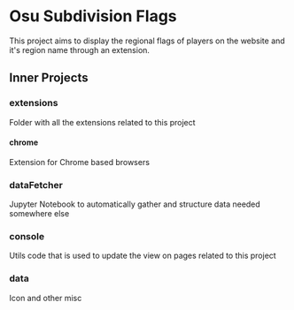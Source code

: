 # Osu Subdivision Flags

This project aims to display the regional flags of players on the website and it's region name through an extension.

## Inner Projects

### extensions

Folder with all the extensions related to this project

#### chrome

Extension for Chrome based browsers

### dataFetcher

Jupyter Notebook to automatically gather and structure data needed somewhere else

### console

Utils code that is used to update the view on pages related to this project

### data

Icon and other misc